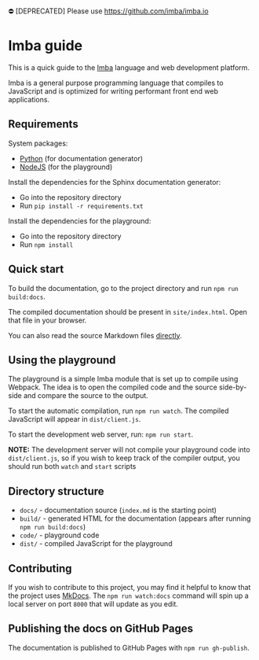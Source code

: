 :no_entry: [DEPRECATED] Please use https://github.com/imba/imba.io

# Imba guide

This is a quick guide to the [Imba](http://imba.io/) language and web 
development platform.

Imba is a general purpose programming language that compiles to JavaScript and 
is optimized for writing performant front end web applications.

## Requirements

System packages:

- [Python](https://www.python.org/downloads/) (for documentation generator)
- [NodeJS](https://nodejs.org/en/) (for the playground)

Install the dependencies for the Sphinx documentation generator:

- Go into the repository directory
- Run `pip install -r requirements.txt`

Install the dependencies for the playground:

- Go into the repository directory
- Run `npm install`

## Quick start

To build the documentation, go to the project directory and run 
`npm run build:docs`.

The compiled documentation should be present in `site/index.html`. Open 
that file in your browser.

You can also read the source Markdown files [directly](docs/index.md).

## Using the playground

The playground is a simple Imba module that is set up to compile using Webpack.
The idea is to open the compiled code and the source side-by-side and compare
the source to the output.

To start the automatic compilation, run `npm run watch`. The compiled
JavaScript will appear in `dist/client.js`.

To start the development web server, run: `npm run start`. 

**NOTE:** The development server will not compile your playground code into
`dist/client.js`, so if you wish to keep track of the compiler output, you
should run both `watch` and `start` scripts

## Directory structure

- `docs/` - documentation source (`index.md` is the starting point)
- `build/` - generated HTML for the documentation (appears after running 
  `npm run build:docs`)
- `code/` - playground code
- `dist/` - compiled JavaScript for the playground

## Contributing

If you wish to contribute to this project, you may find it helpful to know
that the project uses [MkDocs](https://www.mkdocs.org/). The 
`npm run watch:docs` command will spin up a local server on port `8000` that 
will update as you edit.

## Publishing the docs on GitHub Pages

The documentation is published to GitHub Pages with `npm run gh-publish`.
